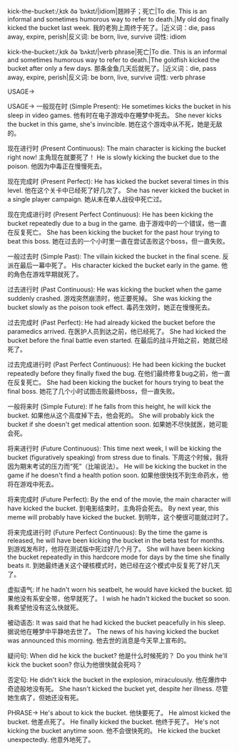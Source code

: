 kick-the-bucket:/ˌkɪk ðə ˈbʌkɪt/|idiom|翘辫子；死亡|To die. This is an informal and sometimes humorous way to refer to death.|My old dog finally kicked the bucket last week. 我的老狗上周终于死了。|近义词：die, pass away, expire, perish|反义词: be born, live, survive
词性: idiom

kick-the-bucket:/ˌkɪk ðə ˈbʌkɪt/|verb phrase|死亡|To die. This is an informal and sometimes humorous way to refer to death.|The goldfish kicked the bucket after only a few days.  那条金鱼几天后就死了。|近义词：die, pass away, expire, perish|反义词: be born, live, survive
词性: verb phrase


USAGE->

USAGE->
一般现在时 (Simple Present):
He sometimes kicks the bucket in his sleep in video games. 他有时在电子游戏中在睡梦中死去。
She never kicks the bucket in this game, she's invincible.  她在这个游戏中从不死，她是无敌的。


现在进行时 (Present Continuous):
The main character is kicking the bucket right now!  主角现在就要死了！
He is slowly kicking the bucket due to the poison. 他因为中毒正在慢慢死去。


现在完成时 (Present Perfect):
He has kicked the bucket several times in this level. 他在这个关卡中已经死了好几次了。
She has never kicked the bucket in a single player campaign. 她从未在单人战役中死亡过。


现在完成进行时 (Present Perfect Continuous):
He has been kicking the bucket repeatedly due to a bug in the game. 由于游戏中的一个错误，他一直在反复死亡。
She has been kicking the bucket for the past hour trying to beat this boss. 她在过去的一个小时里一直在尝试击败这个boss，但一直失败。


一般过去时 (Simple Past):
The villain kicked the bucket in the final scene.  反派在最后一幕中死了。
His character kicked the bucket early in the game. 他的角色在游戏早期就死了。



过去进行时 (Past Continuous):
He was kicking the bucket when the game suddenly crashed. 游戏突然崩溃时，他正要死掉。
She was kicking the bucket slowly as the poison took effect. 毒药生效时，她正在慢慢死去。


过去完成时 (Past Perfect):
He had already kicked the bucket before the paramedics arrived.  在医护人员到达之前，他已经死了。
She had kicked the bucket before the final battle even started. 在最后的战斗开始之前，她就已经死了。


过去完成进行时 (Past Perfect Continuous):
He had been kicking the bucket repeatedly before they finally fixed the bug. 在他们最终修复bug之前，他一直在反复死亡。
She had been kicking the bucket for hours trying to beat the final boss. 她花了几个小时试图击败最终boss，但一直失败。



一般将来时 (Simple Future):
If he falls from this height, he will kick the bucket. 如果他从这个高度掉下去，他会死的。
She will probably kick the bucket if she doesn't get medical attention soon. 如果她不尽快就医，她可能会死。



将来进行时 (Future Continuous):
This time next week, I will be kicking the bucket (figuratively speaking) from stress due to finals.  下周这个时候，我将因为期末考试的压力而“死”（比喻说法）。
He will be kicking the bucket in the game if he doesn't find a health potion soon. 如果他很快找不到生命药水，他将在游戏中死去。



将来完成时 (Future Perfect):
By the end of the movie, the main character will have kicked the bucket.  到电影结束时，主角将会死去。
By next year, this meme will probably have kicked the bucket.  到明年，这个梗很可能就过时了。


将来完成进行时 (Future Perfect Continuous):
By the time the game is released, he will have been kicking the bucket in the beta test for months.  到游戏发布时，他将在测试版中死过好几个月了。
She will have been kicking the bucket repeatedly in this hardcore mode for days by the time she finally beats it. 到她最终通关这个硬核模式时，她已经在这个模式中反复死了好几天了。


虚拟语气:
If he hadn't worn his seatbelt, he would have kicked the bucket.  如果他没有系安全带，他早就死了。
I wish he hadn't kicked the bucket so soon. 我希望他没有这么快就死。


被动语态:
It was said that he had kicked the bucket peacefully in his sleep. 据说他在睡梦中平静地去世了。
The news of his having kicked the bucket was announced this morning.  他去世的消息是今天早上宣布的。



疑问句:
When did he kick the bucket? 他是什么时候死的？
Do you think he'll kick the bucket soon? 你认为他很快就会死吗？


否定句:
He didn't kick the bucket in the explosion, miraculously.  他在爆炸中奇迹般地没有死。
She hasn't kicked the bucket yet, despite her illness. 尽管她生病了，但她还没有死。



PHRASE->
He's about to kick the bucket. 他快要死了。
He almost kicked the bucket.  他差点死了。
He finally kicked the bucket. 他终于死了。
He's not kicking the bucket anytime soon. 他不会很快死的。
He kicked the bucket unexpectedly. 他意外地死了。

